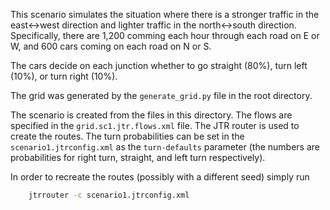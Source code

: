 This scenario simulates the situation where there is a stronger traffic in the 
east<->west direction and lighter traffic in the north<->south direction. 
Specifically, there are 1,200 comming each hour through each road on E or W, 
and 600 cars coming on each road on N or S.

The cars decide on each junction whether to go straight (80%), turn left (10%),
 or turn right (10%).  

The grid was generated by the `generate_grid.py` file in the root directory. 

The scenario is created from the files in this directory. The flows are 
specified in the `grid.sc1.jtr.flows.xml` file. The JTR router is used to 
create the routes. The turn probabilities can be set in the 
`scenario1.jtrconfig.xml` as the `turn-defaults` parameter (the numbers are 
probabilities for right turn, straight, and left turn respectively).

In order to recreate the routes (possibly with a different seed) simply run

````bash
    jtrrouter -c scenario1.jtrconfig.xml 
````
